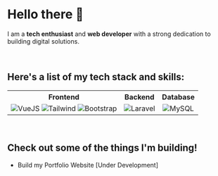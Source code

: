 
# Hello there 👋

I am a **tech enthusiast** and **web developer** with a strong dedication to building digital solutions.


<br>

## Here's a list of my tech stack and skills:

<table>
  <tr>
    <th style="text-align:center;">Frontend</th>
    <th style="text-align:center;">Backend</th>
    <th style="text-align:center;">Database</th>
  </tr>
  <tr>
    <td align="center">
      <img src="https://img.shields.io/badge/-VueJS-green?style=for-the-badge" alt="VueJS">
      <img src="https://img.shields.io/badge/-Tailwind-blue?style=for-the-badge" alt="Tailwind">
      <img src="https://img.shields.io/badge/-Bootstrap-purple?style=for-the-badge" alt="Bootstrap">
    </td>
    <td align="center">
      <img src="https://img.shields.io/badge/-Laravel-red?style=for-the-badge" alt="Laravel">
    </td>
    <td align="center">
      <img src="https://img.shields.io/badge/-MySQL-white?style=for-the-badge" alt="MySQL">
    </td>
  </tr>
</table>

<br>

## Check out some of the things I'm building!

- Build my Portfolio Website [Under Development]

<!--
**agilhz/agilhz** is a ✨ _special_ ✨ repository because its `README.md` (this file) appears on your GitHub profile.

Here are some ideas to get you started:

- 🔭 I’m currently working on ...
- 🌱 I’m currently learning ...
- 👯 I’m looking to collaborate on ...
- 🤔 I’m looking for help with ...
- 💬 Ask me about ...
- 📫 How to reach me: ...
- 😄 Pronouns: ...
- ⚡ Fun fact: ...
-->
